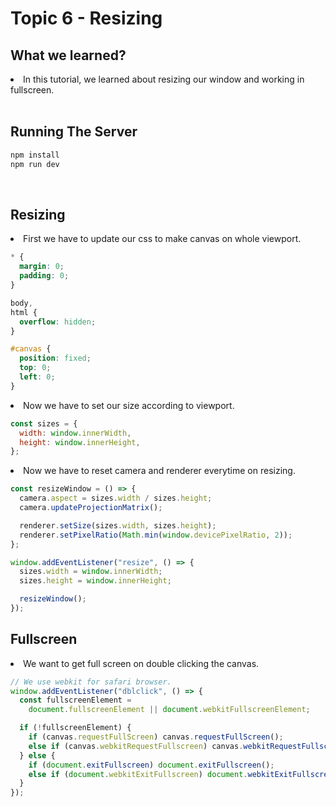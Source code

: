 # Topic 6 - Resizing

## What we learned?

<li>In this tutorial, we learned about resizing our window and working in fullscreen.</li>

<br />

## Running The Server

```cmd
npm install
npm run dev
```

<br />

## Resizing
<li>First we have to update our css to make canvas on whole viewport.</li>

```css
* {
  margin: 0;
  padding: 0;
}

body,
html {
  overflow: hidden;
}

#canvas {
  position: fixed;
  top: 0;
  left: 0;
}
```

<li>Now we have to set our size according to viewport.</li>

```js
const sizes = {
  width: window.innerWidth,
  height: window.innerHeight,
};
```

<li>Now we have to reset camera and renderer everytime on resizing.</li>

```js
const resizeWindow = () => {
  camera.aspect = sizes.width / sizes.height;
  camera.updateProjectionMatrix();

  renderer.setSize(sizes.width, sizes.height);
  renderer.setPixelRatio(Math.min(window.devicePixelRatio, 2));
};

window.addEventListener("resize", () => {
  sizes.width = window.innerWidth;
  sizes.height = window.innerHeight;

  resizeWindow();
});
```

## Fullscreen
<li>We want to get full screen on double clicking the canvas.</li>

```js
// We use webkit for safari browser.
window.addEventListener("dblclick", () => {
  const fullscreenElement =
    document.fullscreenElement || document.webkitFullscreenElement;

  if (!fullscreenElement) {
    if (canvas.requestFullScreen) canvas.requestFullScreen();
    else if (canvas.webkitRequestFullscreen) canvas.webkitRequestFullscreen();
  } else {
    if (document.exitFullscreen) document.exitFullscreen();
    else if (document.webkitExitFullscreen) document.webkitExitFullscreen();
  }
});
```
